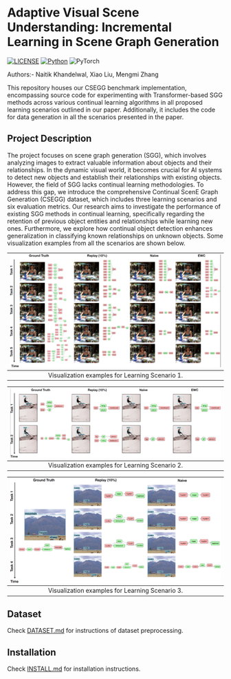 # Adaptive Visual Scene Understanding: Incremental Learning in Scene Graph Generation

[![LICENSE](https://img.shields.io/badge/license-MIT-green)](https://github.com/Scarecrow0/SGTR/blob/master/LICENSE)
[![Python](https://img.shields.io/badge/python-3.8-blue.svg)](https://www.python.org/)
![PyTorch](https://img.shields.io/badge/pytorch-1.10.0-%237732a8)

Authors:- Naitik Khandelwal, Xiao Liu, Mengmi Zhang

This repository houses our CSEGG benchmark implementation, encompassing source code for experimenting with Transformer-based SGG methods across various continual learning algorithms in all proposed learning scenarios outlined in our paper. Additionally, it includes the code for data generation in all the scenarios presented in the paper.

## Project Description 

The project focuses on scene graph generation (SGG), which involves analyzing images to extract valuable information about objects and their relationships. In the dynamic visual world, it becomes crucial for AI systems to detect new objects and establish their relationships with existing objects. However, the field of SGG lacks continual learning methodologies. To address this gap, we introduce the comprehensive Continual ScenE Graph Generation (CSEGG) dataset, which includes three learning scenarios and six evaluation metrics. Our research aims to investigate the performance of existing SGG methods in continual learning, specifically regarding the retention of previous object entities and relationships while learning new ones. Furthermore, we explore how continual object detection enhances generalization in classifying known relationships on unknown objects. Some visualization examples from all the scenarios are shown below.

| [![Visualization examples for Learning Scenario 1](samples/viz_S1.png)](samples/viz_S1.png) | 
|:---:|
| Visualization examples for Learning Scenario 1. |

| [![Visualization examples for Learning Scenario 2](samples/viz_S2.png)](samples/viz_S2.png) | 
|:---:|
| Visualization examples for Learning Scenario 2. |

| [![Visualization examples for Learning Scenario 3](samples/viz_S3.png)](samples/viz_S3.png) | 
|:---:|
| Visualization examples for Learning Scenario 3. |

## Dataset

Check [DATASET.md](DATASET.md) for instructions of dataset preprocessing.

## Installation
Check [INSTALL.md](INSTALL.md) for installation instructions.




